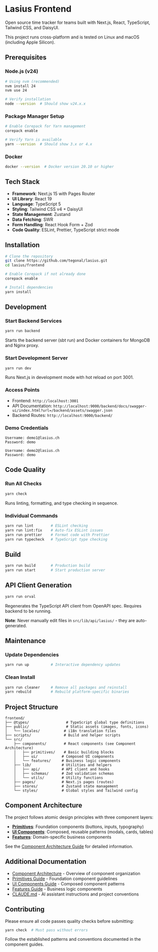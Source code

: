 # Lasius Frontend

Open source time tracker for teams built with Next.js, React, TypeScript, Tailwind CSS, and DaisyUI.

This project runs cross-platform and is tested on Linux and macOS (including Apple Silicon).

## Prerequisites

### Node.js (v24)
```bash
# Using nvm (recommended)
nvm install 24
nvm use 24

# Verify installation
node --version  # Should show v24.x.x
```

### Package Manager Setup
```bash
# Enable Corepack for Yarn management
corepack enable

# Verify Yarn is available
yarn --version  # Should show 3.x or 4.x
```

### Docker
```bash
docker --version  # Docker version 20.10 or higher
```

## Tech Stack

- **Framework**: Next.js 15 with Pages Router
- **UI Library**: React 19
- **Language**: TypeScript 5
- **Styling**: Tailwind CSS v4 + DaisyUI
- **State Management**: Zustand
- **Data Fetching**: SWR
- **Form Handling**: React Hook Form + Zod
- **Code Quality**: ESLint, Prettier, TypeScript strict mode


## Installation

```bash
# Clone the repository
git clone https://github.com/tegonal/lasius.git
cd lasius/frontend

# Enable Corepack if not already done
corepack enable

# Install dependencies
yarn install
```

## Development

### Start Backend Services
```bash
yarn run backend
```
Starts the backend server (sbt run) and Docker containers for MongoDB and Nginx proxy.

### Start Development Server
```bash
yarn run dev
```
Runs Next.js in development mode with hot reload on port 3001.

### Access Points
- Frontend: `http://localhost:3001`
- API Documentation: `http://localhost:9000/backend/docs/swagger-ui/index.html?url=/backend/assets/swagger.json`
- Backend Routes: `http://localhost:9000/backend/`

### Demo Credentials
```
Username: demo1@lasius.ch
Password: demo

Username: demo2@lasius.ch
Password: demo
```

## Code Quality

### Run All Checks
```bash
yarn check
```
Runs linting, formatting, and type checking in sequence.

### Individual Commands
```bash
yarn run lint        # ESLint checking
yarn run lint:fix    # Auto-fix ESLint issues
yarn run prettier    # Format code with Prettier
yarn run typecheck   # TypeScript type checking
```

## Build

```bash
yarn run build       # Production build
yarn run start       # Start production server
```

## API Client Generation

```bash
yarn run orval
```
Regenerates the TypeScript API client from OpenAPI spec. Requires backend to be running.

**Note**: Never manually edit files in `src/lib/api/lasius/` - they are auto-generated.


## Maintenance

### Update Dependencies
```bash
yarn run up          # Interactive dependency updates
```

### Clean Install
```bash
yarn run cleaner     # Remove all packages and reinstall
yarn rebuild         # Rebuild platform-specific binaries
```

## Project Structure

```
frontend/
├── @types/                 # TypeScript global type definitions
├── public/                 # Static assets (images, fonts, icons)
│   └── locales/           # i18n translation files
├── scripts/               # Build and helper scripts
└── src/
    ├── components/        # React components (see Component Architecture)
    │   ├── primitives/    # Basic building blocks
    │   ├── ui/           # Composed UI components
    │   └── features/     # Business logic components
    ├── lib/              # Utilities and helpers
    │   ├── api/          # API client and hooks
    │   ├── schemas/      # Zod validation schemas
    │   └── utils/        # Utility functions
    ├── pages/            # Next.js pages (routes)
    ├── stores/           # Zustand state management
    └── styles/           # Global styles and Tailwind config
```

## Component Architecture

The project follows atomic design principles with three component layers:

- **[Primitives](src/components/primitives/README.md)**: Foundation components (buttons, inputs, typography)
- **[UI Components](src/components/ui/README.md)**: Composed, reusable patterns (modals, cards, tables)
- **[Features](src/components/features/README.md)**: Domain-specific business components

See the [Component Architecture Guide](src/components/README.md) for detailed information.

## Additional Documentation

- [Component Architecture](src/components/README.md) - Overview of component organization
- [Primitives Guide](src/components/primitives/README.md) - Foundation component guidelines
- [UI Components Guide](src/components/ui/README.md) - Composed component patterns
- [Features Guide](src/components/features/README.md) - Business logic components
- [CLAUDE.md](CLAUDE.md) - AI assistant instructions and project conventions

## Contributing

Please ensure all code passes quality checks before submitting:

```bash
yarn check  # Must pass without errors
```

Follow the established patterns and conventions documented in the component guides.
